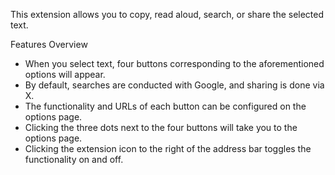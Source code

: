This extension allows you to copy, read aloud, search, or share the selected text.

Features Overview

- When you select text, four buttons corresponding to the aforementioned options will appear.
- By default, searches are conducted with Google, and sharing is done via X.
- The functionality and URLs of each button can be configured on the options page.
- Clicking the three dots next to the four buttons will take you to the options page.
- Clicking the extension icon to the right of the address bar toggles the functionality on and off.

